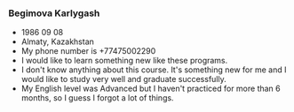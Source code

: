 ### Begimova Karlygash
* 1986 09 08 
* Almaty, Kazakhstan 
* My phone number is +77475002290 
* I would like to learn something new  like these programs.
* I don't know anything about this course. It's something new for me and I would like to study very well and graduate successfully. 
* My English level was Advanced  but I haven't practiced for more than 6 months, so I guess I forgot a lot of things. 
